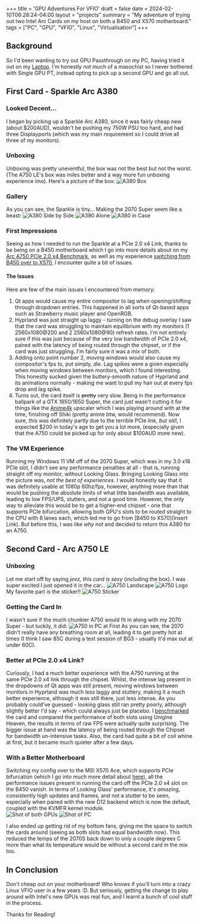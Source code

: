 +++
title = 'GPU Adventures For VFIO'
draft = false
date = 2024-02-10T06:28:24-04:00
layout = "projects"
summary = "My adventure of trying out two Intel Arc Cards on my host on both a B450 and X570 motherboard."
tags = ["PC", "GPU", "VFIO", "Linux", "Virtualisation"]
+++
## Background
So I'd been wanting to try out GPU Passthrough on my PC, having tried it out on my [Laptop](/posts/gpu-passthrough/). I'm honestly not much of a masochist so I never bothered with Single GPU PT, instead opting to pick up a second GPU and go all out.

## First Card - Sparkle Arc A380
### Looked Decent...
I began by picking up a Sparkle Arc A380, since it was fairly cheap new (about $200AUD), wouldn't be pushing my 750W PSU too hard, and had three Displayports (which was my main requirement so I could drive all three of my monitors). 

### Unboxing
Unboxing was pretty uneventful, the box was not the best but not the worst. (The A750 LE's box was miles better and a way more fun unboxing experience imo). Here's a picture of the box:
![A380 Box](/img/pc/a380box.png)

### Gallery
As you can see, the Sparkle is tiny... Making the 2070 Super seem like a beast:
![A380 Side by Side](/img/pc/a380sidebyside.png)
![A380 Alone](/img/pc/a380alone.png)
![A380 in Case](/img/pc/a380incase.png)
### First Impressions
Seeing as how I needed to run the Sparkle at a PCIe 2.0 x4 Link, thanks to be being on a B450 motherboard which I go into more details about on my [Arc A750 PCIe 2.0 x4 Benchmark](/posts/arc-pcie-benchmark/), as well as my experience [switching from B450 over to X570](/posts/b450-to-x570), I encounter quite a bit of issues.

#### The Issues
Here are few of the main issues I encountered from memory:
1. Qt apps would cause my entire compositor to lag when opening/shifting through dropdown entries. This happened in all sorts of Qt-based apps such as Strawberry music player and OpenRGB.
2. Hyprland was just straight up laggy - turning on the debug overlay I saw that the card was struggling to maintain equilibrium with my monitors (1 2560x1080@200 and 2 2560x1080@90) refresh rates. I'm not entirely sure if this was just because of the very low bandwidth of PCIe 2.0 x4, paired with the latency of being routed through the chipset, or if the card was just struggling. I'm fairly sure it was a mix of both.
3. Adding onto point number 2, moving windows would also cause my compositor's fps to, put simply, *die*. Lag spikes were a given especially when moving windows between monitors, which I found interesting. This honestly sucked given the buttery-smooth nature of Hyprland and its animations normally - making me want to pull my hair out at every fps drop and lag spike.
4. Turns out, the card itself is ~~pretty~~ very slow. Being in the performance ballpark of a GTX 1650/1650 Super, the card just wasn't cutting it for things like the [Anime4k](https://github.com/bloc97/Anime4K) upscaler which I was playing around with at the time, finishing off Shiki (pretty anime btw, would recommend). Now sure, this was definitely partly due to the terrible PCIe link, *but still*, I expected $200 in today's age to get you a lot more, (especially given that the A750 could be picked up for only about $100AUD more new).

### The VM Experience
Running my Windows 11 VM off of the 2070 Super, which was in my 3.0 x16 PCIe slot, I didn't see any performance penalties at all - that is, running straight off my monitor, without Looking Glass. Bringing Looking Glass into the picture was, *not the best of experiences*. I would honestly say that it was definitely usable at 1080p 60hz/fps, however, anything more than that would be pushing the absolute limits of what little bandwidth was available, leading to low FPS/UPS, stutters, and not a good time. However, the only way to alleviate this would be to get a higher-end chipset - one that supports PCIe bifurcation, allowing both GPU's slots to be routed straight to the CPU with 8 lanes each, which led me to go from [B450 to X570](Insert Link). But before this, I was like *why not* and decided to return this A380 for an A750.

## Second Card - Arc A750 LE
### Unboxing
Let me start off by saying *jeez, this card is sexy* (including the box). I was super excited I just opened it in the car...
![A750 Landscape](/img/pc/a750landscape.png)
![A750 Logo](/img/pc/a750logo.png)
My favorite part is the sticker!!
![A750 Sticker](/img/pc/a750sticker.png)

### Getting the Card In
I wasn't sure if the much chunkier A750 would fit in along with my 2070 Super - but luckily, it did:
![A750 in PC at First](/img/pc/a750in.png)
As you can see, the 2070 didn't really have any breathing room at all, leading it to get pretty hot at times (I think I saw 85C during a test session of BG3 - usually it'd max out at under 60C). 

### Better at PCIe 2.0 x4 Link?
Curiously, I had a much better experience with the A750 running at the same PCIe 2.0 x4 link through the chipset. Whilst, the intense lag present in the dropdowns of Qt apps was still present, moving windows between monitors in Hyprland was much less laggy and stuttery, making it a much better experience, although it was still there, just less intense. As you probably could've guessed - looking glass still ran pretty poorly, although slightly better I'd say - which could always just be placebo. I [benchmarked](/posts/arc-pcie-benchmark/) the card and compared the performance of both slots using Unigine Heaven, the results in terms of raw FPS were actually quite surprising. The bigger issue at hand was the latency of being routed through the Chipset for bandwidth un-intensive tasks. Also, the card had quite a bit of coil whine at first, but it became much quieter after a few days.

### With a Better Motherboard
Switching my config over to the MSI X570 Ace, which supports PCIe bifurcation (which I go into much more detail about [here](/posts/arc-pcie-benchmark/)), all the performance issues present in running the card off the PCIe 2.0 x4 slot on the B450 vanish. In terms of Looking Glass' performance, it's *amazing*, consistently high updates and frames, and not a stutter to be seen, especially when paired with the new D12 backend which is now the default, coupled with the KVMFR kernel module.  
![Shot of both GPUs](/img/pc/pca.png)
![Shot of PC](/img/pc/pcb.png)

I also ended up getting rid of my bottom fans, giving me the space to switch the cards around (seeing as both slots had equal bandwidth now). This reduced the temps of the 2070S back down to only a couple degrees C more than what its temperature would be without a second card in the mix too. 

## In Conclusion
Don't cheap out on your motherboard! Who knows if you'll turn into a crazy Linux VFIO user in a few years :D. But seriously, getting the change to play around with Intel's new GPUs was real fun, and I learnt a bunch of cool stuff in the process. 

Thanks for Reading!